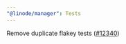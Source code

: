 ```yaml
---
"@linode/manager": Tests
---
```


Remove duplicate flakey tests ([#12340](https://github.com/linode/manager/pull/12340))
